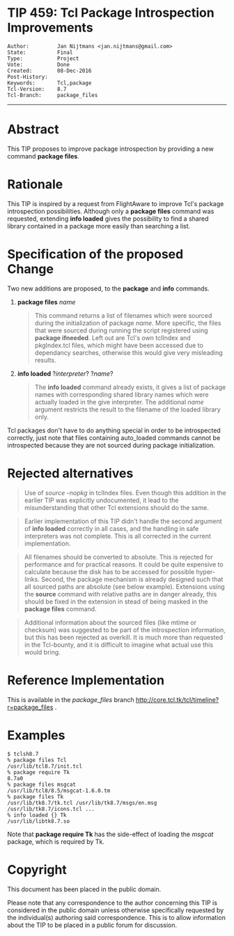 # TIP 459: Tcl Package Introspection Improvements
	Author:         Jan Nijtmans <jan.nijtmans@gmail.com>
	State:          Final
	Type:           Project
	Vote:           Done
	Created:        08-Dec-2016
	Post-History:   
	Keywords:       Tcl,package
	Tcl-Version:    8.7
	Tcl-Branch:     package_files
-----

# Abstract

This TIP proposes to improve package introspection by providing a new command
**package files**.

# Rationale

This TIP is inspired by a request from FlightAware to improve Tcl's package
introspection possibilities. Although only a **package files** command was
requested, extending **info loaded** gives the possibility to find a shared
library contained in a package more easily than searching a list.

# Specification of the proposed Change

Two new additions are proposed, to the **package** and **info** commands.

 1. **package files** _name_

	  > This command returns a list of filenames which were sourced during the
    initialization of package _name_. More specific, the files that were
    sourced during running the script registered using **package ifneeded**.
    Left out are Tcl's own tclIndex and pkgIndex.tcl files, which might have been
    accessed due to dependancy searches, otherwise this would give very
    misleading results.

 1. **info loaded** ?_interpreter_? ?_name_?

	  > The **info loaded** command already exists, it gives a list of package
    names with corresponding shared library names which were actually loaded
    in the give interpreter. The additional _name_ argument restricts the
    result to the filename of the loaded library only.

Tcl packages don't have to do anything special in order to be introspected
correctly, just note that files containing auto\_loaded commands cannot be
introspected because they are not sourced during package initialization.

# Rejected alternatives

  > Use of _source -nopkg_ in tclIndex files. Even though this addition in the
  earlier TIP was explicitly undocumented, it lead to the misunderstanding
  that other Tcl extensions should do the same.

  > Earlier implementation of this TIP didn't handle the second argument of
  **info loaded** correctly in all cases, and the handling in safe
  interpreters was not complete. This is all corrected in the current implementation.

  > All filenames should be converted to absolute. This is rejected for performance
  and for practical reasons. It could be quite expensive to calculate because
  the disk has to be accessed for possible hyper-links. Second, the package
  mechanism is already designed such that all sourced paths are absolute \(see
  below example\). Extensions using the **source** command with relative
  paths are in danger already, this should be fixed in the extension in
  stead of being masked in the **package files** command.

  > Additional information about the sourced files \(like mtime or checksum\) was
  suggested to be part of the introspection information, but this has been
  rejected as overkill. It is much more than requested in the Tcl-bounty, and
  it is difficult to imagine what actual use this would bring.

# Reference Implementation

This is available in the _package\_files_ branch
<http://core.tcl.tk/tcl/timeline?r=package_files> .

# Examples

	$ tclsh8.7
	% package files Tcl
	/usr/lib/tcl8.7/init.tcl
	% package require Tk
	8.7a0
	% package files msgcat
	/usr/lib/tcl8/8.5/msgcat-1.6.0.tm
	% package files Tk
	/usr/lib/tk8.7/tk.tcl /usr/lib/tk8.7/msgs/en.msg /usr/lib/tk8.7/icons.tcl ...
	% info loaded {} Tk
	/usr/lib/libtk8.7.so

Note that **package require Tk** has the side-effect of loading the _msgcat_ package, which is required by Tk.

# Copyright

This document has been placed in the public domain.

Please note that any correspondence to the author concerning this TIP is
considered in the public domain unless otherwise specifically requested by the
individual\(s\) authoring said correspondence. This is to allow information
about the TIP to be placed in a public forum for discussion.

